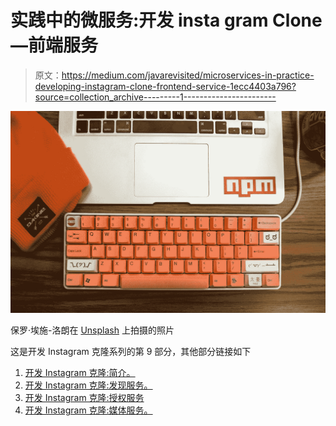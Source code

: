 # 实践中的微服务:开发 insta gram Clone—前端服务

> 原文：<https://medium.com/javarevisited/microservices-in-practice-developing-instagram-clone-frontend-service-1ecc4403a796?source=collection_archive---------1----------------------->

![](img/892e42a7c028181e25017320d1fcd1d3.png)

保罗·埃施-洛朗在 [Unsplash](https://unsplash.com?utm_source=medium&utm_medium=referral) 上拍摄的照片

这是开发 Instagram 克隆系列的第 9 部分，其他部分链接如下

1.  [开发 Instagram 克隆:简介。](/@amrkhaled_47016/microservices-in-practice-developing-instagram-clone-introduction-4f6d78abdfa1)
2.  [开发 Instagram 克隆:发现服务。](/@amrkhaled_47016/microservices-in-practice-developing-instagram-clone-discovery-service-97100dadbe21)
3.  [开发 Instagram 克隆:授权服务](/javarevisited/microservices-in-practice-developing-instagram-clone-auth-service-a526553a7226)
4.  [开发 Instagram 克隆:媒体服务。](/@amrkhaled_47016/microservices-in-practice-developing-instagram-clone-media-service-45019ec8d0d6)